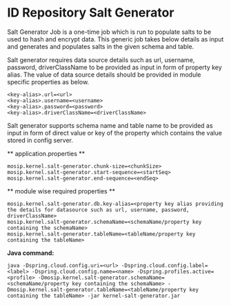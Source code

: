 # ID Repository Salt Generator

Salt Generator Job is a one-time job which is run to populate salts to be used to hash and encrypt data. This generic job takes below details as input and generates and populates salts in the given schema and table.

Salt generator requires data source details such as url, username, password, driverClassName to be provided as input in form of property key alias. The value of data source details should be provided in module specific properties as below.

```
<key-alias>.url=<url>
<key-alias>.username=<username>
<key-alias>.password=<password>
<key-alias>.driverClassName=<driverClassName>
```

Salt generator supports schema name and table name to be provided as input in form of direct value or key of the property which contains the value stored in config server.

** application.properties **

```
mosip.kernel.salt-generator.chunk-size=<chunkSize>
mosip.kernel.salt-generator.start-sequence=<startSeq>
mosip.kernel.salt-generator.end-sequence=<endSeq>
```

** module wise required properties **

```
mosip.kernel.salt-generator.db.key-alias=<property key alias providing the details for datasource such as url, username, password, driverClassName>
mosip.kernel.salt-generator.schemaName=<schemaName/property key containing the schemaName>
mosip.kernel.salt-generator.tableName=<tableName/property key containing the tableName>
```

**Java command:**

```
java -Dspring.cloud.config.uri=<url> -Dspring.cloud.config.label=<label> -Dspring.cloud.config.name=<name> -Dspring.profiles.active=<profile> -Dmosip.kernel.salt-generator.schemaName=<schemaName/property key containing the schemaName> -Dmosip.kernel.salt-generator.tableName=<tableName/property key containing the tableName> -jar kernel-salt-generator.jar
```
